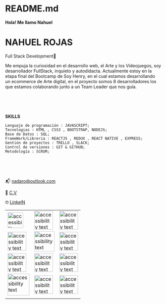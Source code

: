 # README.md


**Hola! Me llamo Nahuel**

# **NAHUEL ROJAS**
Full Stack Development🚀

Me empuja la curiosidad en el desarrollo web, el Arte y los Videojuegos, soy desarrollador FullStack, inquieto y autodidacta. Actualmente estoy en la etapa final del Bootcamp de Soy Henry, en el cual estamos desarrollando un ecommerce de Arte digital, en el proyecto somos 8 desarrolladores los que estamos colaborando junto a un Team Leader que nos guía.

</br>
</br>
</br>


**SKILLS**
	
	Lenguaje de programación : JAVASCRIPT;
	Tecnologias : HTML , CSS3 , BOOTSTRAP, NODEJS;
	Base de Datos : SQL;
	FrameWork/Libreria : REACTJS , REDUX , REACT NATIVE , EXPRESS;
	Gentión de proyectos : TRELLO , SLACK;
	Control de versiones : GIT & GITHUB;
	Metodología : SCRUM;  
	
</br>
</br>
</br>

📬 nadaro@outlook.com

📝 [C.V](https://drive.google.com/file/d/1uO07T_DnipZ_jQUIzosZCGdwQV7b8po7/view "C.V")

🤓 [LinkeIN](https://www.linkedin.com/in/nahuelrojas-dev/ "LinkeIN") 



| || |
|-------| ----- |----|
|  <img src="https://user-images.githubusercontent.com/69209369/116448732-d1b28900-a82f-11eb-942c-025060103d98.png" width="50" alt="accessibility text"> | <img src="https://user-images.githubusercontent.com/69209369/116448879-f73f9280-a82f-11eb-8bef-b2b5bed7d173.png" width="60" alt="accessibility text"> |<img src="https://user-images.githubusercontent.com/69209369/116448815-e858e000-a82f-11eb-939d-e6e93abb25c4.png" width="60" alt="accessibility text">|
| <img src="https://user-images.githubusercontent.com/69209369/116448711-ccedd500-a82f-11eb-8a08-b53db08f6156.png" width="60" alt="accessibility text">    |   <img src="https://user-images.githubusercontent.com/69209369/116449049-22c27d00-a830-11eb-86f8-649703272c4f.png" width="65" alt="accessibility text">|<img src="https://user-images.githubusercontent.com/69209369/116448789-e000a500-a82f-11eb-88f1-0936293d47bc.png" width="60" alt="accessibility text">|
| <img src="https://user-images.githubusercontent.com/69209369/116448756-d9722d80-a82f-11eb-966c-a9f9f8cf41e8.png" width="60" alt="accessibility text">    |    <img src="https://user-images.githubusercontent.com/69209369/116448947-06bedb80-a830-11eb-8d96-e34affa3ad6c.png" width="60" alt="accessibility text"> |<img src="https://user-images.githubusercontent.com/69209369/116449008-19391500-a830-11eb-832b-cb45d8ba1243.png" width="60" alt="accessibility text">	|
|<img src="https://user-images.githubusercontent.com/69209369/116448969-0e7e8000-a830-11eb-9246-fd0ed6226151.png" width="70" alt="accessibility text">|<img src="https://seocom.agency/wp-content/uploads/2019/02/bootstrap-stack.png" width="60" alt="accessibility text">| <img src="https://user-images.githubusercontent.com/69209369/116448988-150cf780-a830-11eb-8cb7-7cf85ba56b69.png" width="60" alt="accessibility text">|
| || ||



